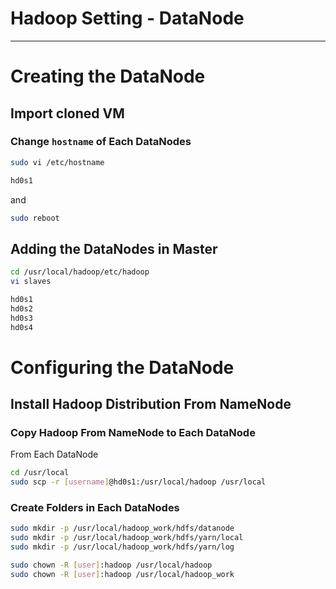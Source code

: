 # Hadoop Setting - DataNode

---
# Creating the DataNode

## Import cloned VM

### Change ```hostname``` of Each DataNodes

```sh
sudo vi /etc/hostname

hd0s1
```
and 
```sh
sudo reboot
```

## Adding the DataNodes in Master

```sh
cd /usr/local/hadoop/etc/hadoop
vi slaves
```

```sh
hd0s1
hd0s2
hd0s3
hd0s4
```

# Configuring the DataNode

## Install Hadoop Distribution From NameNode

### Copy Hadoop From NameNode to Each DataNode

From Each DataNode

```sh
cd /usr/local
sudo scp -r [username]@hd0s1:/usr/local/hadoop /usr/local
```

### Create Folders in Each DataNodes
```sh
sudo mkdir -p /usr/local/hadoop_work/hdfs/datanode
sudo mkdir -p /usr/local/hadoop_work/hdfs/yarn/local
sudo mkdir -p /usr/local/hadoop_work/hdfs/yarn/log

sudo chown -R [user]:hadoop /usr/local/hadoop
sudo chown -R [user]:hadoop /usr/local/hadoop_work
```
